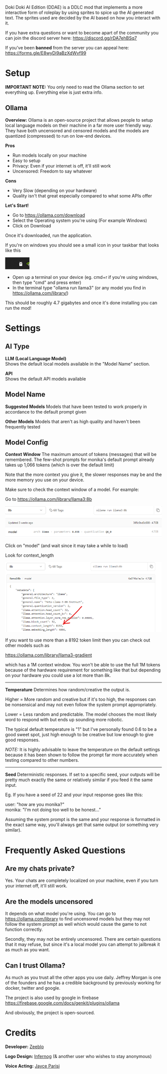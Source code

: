
Doki Doki AI Edition (DDAE) is a DDLC mod that implements a more interactive form of roleplay by using sprites to spice up the AI generated text.
The sprites used are decided by the AI based on how you interact with it.

If you have extra questions or want to become apart of the community you can join the discord server here: https://discord.gg/rDA7ehBSq7

If you've been **banned** from the server you can appeal here: https://forms.gle/E8wyDi9aBzXdWvf99


# Setup


**IMPORTANT NOTE:** You only need to read the Ollama section to set everything up. Everything else is just extra info.

## Ollama

**Overview:** Ollama is an open-source project that allows people to setup local language models on their machine in a far more user friendly way. They have both uncensored and censored models and the models are quantized (compressed) to run on low-end devices.

**Pros**
- Run models locally on your machine
- Easy to setup
- Privacy: Even if your internet is off, it'll still work
- Uncensored: Freedom to say whatever


**Cons**
- Very Slow (depending on your hardware)
- Quality isn't that great especially compared to what some APIs offer


**Let's Start!**
- Go to https://ollama.com/download
- Select the Operating system you're using (For example Windows)
- Click on Download

Once it's downloaded, run the application.

If you're on windows you should see a small icon in your taskbar that looks like this

<img src="game/assets/imgs/help_page/llama_task.png">

- Open up a terminal on your device (eg. cmd+r if you're using windows, then type "cmd" and press enter)
- In the terminal type "ollama run llama3" (or any model you find in https://ollama.com/library/)

This should be roughly 4.7 gigabytes and once it's done installing you can run the mod!


# Settings

## AI Type

**LLM (Local Language Model)** <br>
Shows the default local models available in the "Model Name" section.

**API** <br>
Shows the default API models available


## Model Name

**Suggested Models**
Models that have been tested to work properly in accordance to the default prompt given

**Other Models**
Models that aren't as high quality and haven't been frequently tested


## Model Config

**Context Window**
The maximum amount of tokens (messages) that will be remembered. The few-shot prompts for monika's default prompt already takes up 1,066 tokens (which is over the default limit)

Note that the more context you give it, the slower responses may be and the more memory you use on your device.

Make sure to check the context window of a model. For example:

Go to https://ollama.com/library/llama3:8b

<img src="game/assets/imgs/help_page/model_show.png" alt="model display">

Click on "model" (and wait since it may take a while to load)

Look for context_length

<img src="game/assets/imgs/help_page/model_context_len.png" alt="model context window">

If you want to use more than a 8192 token limit then you can check out other models such as

https://ollama.com/library/llama3-gradient

which has a 1M context window. You won't be able to use the full 1M tokens because of the hardware requirement for something like that but depending on your hardware you could use a lot more than 8k.

---
**Temperature**
Determines how random/creative the output is.

Higher = More random and creative but if it's too high, the responses can be nonsensical and may not even follow the system prompt appropriately.

Lower = Less random and predictable. The model chooses the most likely word to respond with but ends up sounding more robotic.

The typical default temperature is "1" but I've personally found 0.6 to be a good sweet spot, just high enough to be creative but low enough to give good responses.


*NOTE:* It is highly advisable to leave the temperature on the default settings because it has been shown to follow the prompt far more accurately when testing compared to other numbers.

---
**Seed**
Deterministic responses. If set to a specific seed, your outputs will be pretty much exactly the same or relatively similar if you feed it the same input.

Eg. If you have a seed of 22 and your input response goes like this:

user: "how are you monika?" <br>
monika: "I'm not doing too well to be honest..."

Assuming the system prompt is the same and your response is formatted in the exact same way, you'll always get that same output (or something very similar).



# Frequently Asked Questions

## Are my chats private?

Yes. Your chats are completely localized on your machine, even if you turn your internet off, it'll still work.


## Are the models uncensored

It depends on what model you're using. You can go to https://ollama.com/library to find uncensored models but they may not follow the system prompt as well which would cause the game to not function correctly.

Secondly, they may not be entirely uncensored. There are certain questions that it may refuse, but since it's a local model you can attempt to jailbreak it as much as you want.


## Can I trust Ollama?

As much as you trust all the other apps you use daily.
Jeffrey Morgan is one of the founders and he has a credible background by previously working for docker, twitter and google.

The project is also used by google in firebase https://firebase.google.com/docs/genkit/plugins/ollama

And obviously, the project is open-sourced.


# Credits

**Developer:**
[Zeeblo](https://github.com/zeeblo)

**Logo Design:**
[Infernog](https://x.com/Infernog05) (& another user who wishes to stay anonymous)

**Voice Acting:**
[Jayce Parisi](https://jayceparisi.com/)